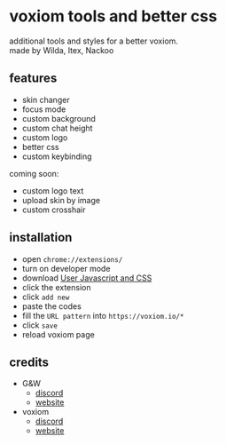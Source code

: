# voxiom tools and better css 

additional tools and styles for a better voxiom.<br>
made by Wilda, Itex, Nackoo

## features
  - skin changer
  - focus mode
  - custom background
  - custom chat height
  - custom logo
  - better css
  - custom keybinding 
  
  coming soon:
  - custom logo text
  - upload skin by image
  - custom crosshair

## installation
  - open `chrome://extensions/`
  - turn on developer mode
  - download [User Javascript and CSS](https://chromewebstore.google.com/detail/user-javascript-and-css/nbhcbdghjpllgmfilhnhkllmkecfmpld)
  - click the extension
  - click `add new`
  - paste the codes
  - fill the `URL pattern` into `https://voxiom.io/*`
  - click `save`
  - reload voxiom page

## credits
- G&W
  - [discord](https://discord.gg/WxGZwXqYuW)
  - [website](https://gnwstyles.netlify.app/)
- voxiom
  - [discord](https://discord.gg/YExechPavq)
  - [website](https://voxiom.io) 
